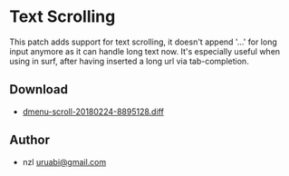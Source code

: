 Text Scrolling
============

This patch adds support for text scrolling, it doesn't append '...' for long
input anymore as it can handle long text now. It's especially useful when using
in surf, after having inserted a long url via tab-completion.

Download
--------
* [dmenu-scroll-20180224-8895128.diff](dmenu-scroll-20180224-8895128.diff)

Author
------
* nzl <uruabi@gmail.com>
